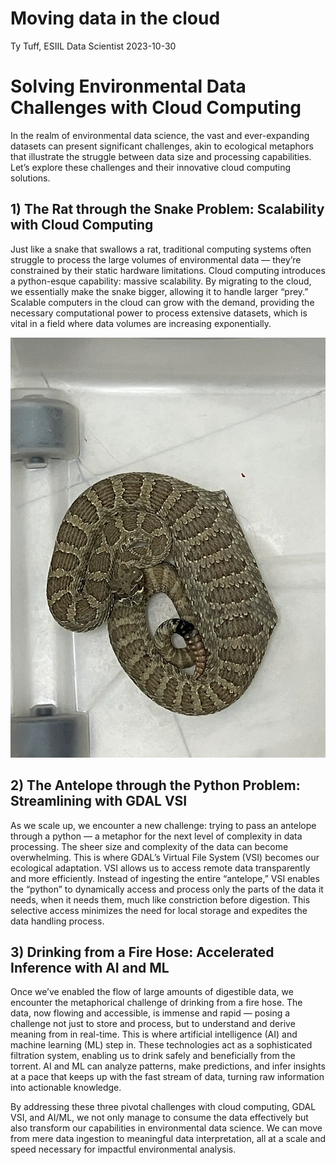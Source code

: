 Moving data in the cloud
================
Ty Tuff, ESIIL Data Scientist
2023-10-30

# Solving Environmental Data Challenges with Cloud Computing

In the realm of environmental data science, the vast and ever-expanding
datasets can present significant challenges, akin to ecological
metaphors that illustrate the struggle between data size and processing
capabilities. Let’s explore these challenges and their innovative cloud
computing solutions.

## 1) The Rat through the Snake Problem: Scalability with Cloud Computing

Just like a snake that swallows a rat, traditional computing systems
often struggle to process the large volumes of environmental data —
they’re constrained by their static hardware limitations. Cloud
computing introduces a python-esque capability: massive scalability. By
migrating to the cloud, we essentially make the snake bigger, allowing
it to handle larger “prey.” Scalable computers in the cloud can grow
with the demand, providing the necessary computational power to process
extensive datasets, which is vital in a field where data volumes are
increasing exponentially.

![Raster through a snake](assets/mouseinsnake.png)

## 2) The Antelope through the Python Problem: Streamlining with GDAL VSI

As we scale up, we encounter a new challenge: trying to pass an antelope
through a python — a metaphor for the next level of complexity in data
processing. The sheer size and complexity of the data can become
overwhelming. This is where GDAL’s Virtual File System (VSI) becomes our
ecological adaptation. VSI allows us to access remote data transparently
and more efficiently. Instead of ingesting the entire “antelope,” VSI
enables the “python” to dynamically access and process only the parts of
the data it needs, when it needs them, much like constriction before
digestion. This selective access minimizes the need for local storage
and expedites the data handling process.

## 3) Drinking from a Fire Hose: Accelerated Inference with AI and ML

Once we’ve enabled the flow of large amounts of digestible data, we
encounter the metaphorical challenge of drinking from a fire hose. The
data, now flowing and accessible, is immense and rapid — posing a
challenge not just to store and process, but to understand and derive
meaning from in real-time. This is where artificial intelligence (AI)
and machine learning (ML) step in. These technologies act as a
sophisticated filtration system, enabling us to drink safely and
beneficially from the torrent. AI and ML can analyze patterns, make
predictions, and infer insights at a pace that keeps up with the fast
stream of data, turning raw information into actionable knowledge.

By addressing these three pivotal challenges with cloud computing, GDAL
VSI, and AI/ML, we not only manage to consume the data effectively but
also transform our capabilities in environmental data science. We can
move from mere data ingestion to meaningful data interpretation, all at
a scale and speed necessary for impactful environmental analysis.
